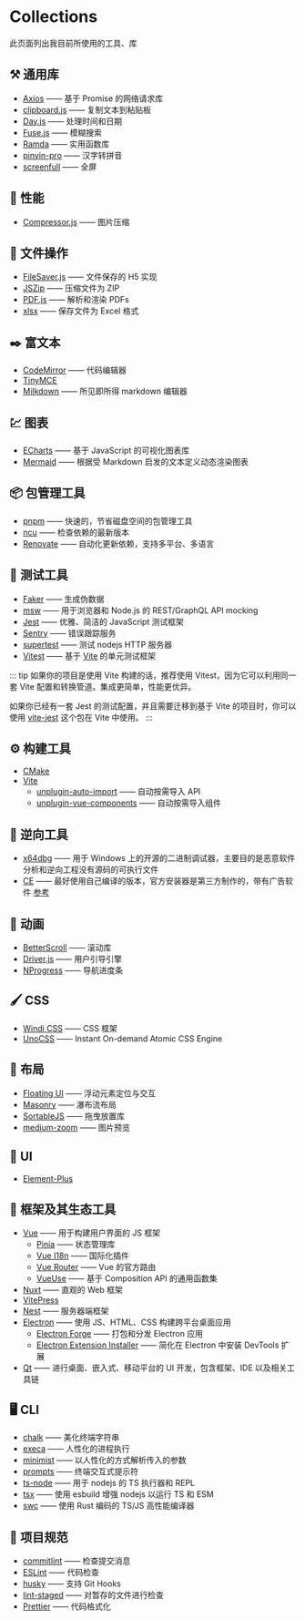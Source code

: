 # Collections

此页面列出我目前所使用的工具、库

## :hammer_and_pick: 通用库

- [Axios](https://axios-http.com/zh/docs/intro) —— 基于 Promise 的网络请求库
- [clipboard.js](https://clipboardjs.com/) —— 复制文本到粘贴板
- [Day.js](https://dayjs.gitee.io/zh-CN/) —— 处理时间和日期
- [Fuse.js](https://fusejs.io/) —— 模糊搜索
- [Ramda](https://ramdajs.com/) —— 实用函数库
- [pinyin-pro](https://github.com/zh-lx/pinyin-pro) —— 汉字转拼音
- [screenfull](https://github.com/sindresorhus/screenfull) —— 全屏

## :rocket: 性能

- [Compressor.js](https://github.com/fengyuanchen/compressorjs) —— 图片压缩

## :file_folder: 文件操作

- [FileSaver.js](https://github.com/eligrey/FileSaver.js) —— 文件保存的 H5 实现
- [JSZip](https://stuk.github.io/jszip/) —— 压缩文件为 ZIP
- [PDF.js](https://mozilla.github.io/pdf.js/) —— 解析和渲染 PDFs
- [xlsx](https://www.npmjs.com/package/xlsx) —— 保存文件为 Excel 格式

## :black_nib: 富文本

- [CodeMirror](https://codemirror.net/) —— 代码编辑器
- [TinyMCE](https://www.tiny.cloud/docs/tinymce/6/)
- [Milkdown](https://milkdown.dev/) —— 所见即所得 markdown 编辑器

## :chart: 图表

- [ECharts](https://echarts.apache.org/zh/index.html) —— 基于 JavaScript 的可视化图表库
- [Mermaid](https://mermaid.js.org/) —— 根据受 Markdown 启发的文本定义动态渲染图表

## :package: 包管理工具

- [pnpm](https://pnpm.io/zh/) —— 快速的，节省磁盘空间的包管理工具
- [ncu](https://github.com/raineorshine/npm-check-updates) —— 检查依赖的最新版本
- [Renovate](https://docs.renovatebot.com/) —— 自动化更新依赖，支持多平台、多语言

## :wrench: 测试工具

- [Faker](https://fakerjs.dev/guide/) —— 生成伪数据
- [msw](https://mswjs.io/) —— 用于浏览器和 Node.js 的 REST/GraphQL API mocking
- [Jest](https://jestjs.io/zh-Hans/) —— 优雅、简洁的 JavaScript 测试框架
- [Sentry](https://sentry.io/welcome/) —— 错误跟踪服务
- [supertest](https://github.com/ladjs/supertest) —— 测试 nodejs HTTP 服务器
- [Vitest](https://cn.vitest.dev/) —— 基于 [Vite](https://cn.vitejs.dev/) 的单元测试框架

::: tip
如果你的项目是使用 Vite 构建的话，推荐使用 Vitest，因为它可以利用同一套 Vite 配置和转换管道。集成更简单，性能更优异。

如果你已经有一套 Jest 的测试配置，并且需要迁移到基于 Vite 的项目时，你可以使用 [vite-jest](https://github.com/sodatea/vite-jest) 这个包在 Vite 中使用。
:::

## :gear: 构建工具

- [CMake](https://cmake.org/)
- [Vite](https://cn.vitejs.dev/)
  - [unplugin-auto-import](https://github.com/antfu/unplugin-auto-import) —— 自动按需导入 API
  - [unplugin-vue-components](https://github.com/antfu/unplugin-vue-components) —— 自动按需导入组件

## :lady_beetle: 逆向工具

- [x64dbg](https://github.com/x64dbg/x64dbg) —— 用于 Windows 上的开源的二进制调试器，主要目的是恶意软件分析和逆向工程没有源码的可执行文件
- [CE](https://github.com/cheat-engine/cheat-engine) —— 最好使用自己编译的版本，官方安装器是第三方制作的，带有广告软件 [参考](https://github.com/cheat-engine/cheat-engine/issues/2315)

## :movie_camera: 动画

- [BetterScroll](https://better-scroll.github.io/docs/zh-CN/) —— 滚动库
- [Driver.js](https://github.com/kamranahmedse/driver.js) —— 用户引导引擎
- [NProgress](https://github.com/rstacruz/nprogress) —— 导航进度条

## :paintbrush: CSS

- [Windi CSS](https://cn.windicss.org/guide/) —— CSS 框架
- [UnoCSS](https://unocss.dev/) —— Instant On-demand Atomic CSS Engine

## :love_hotel: 布局

- [Floating UI](https://floating-ui.com/) —— 浮动元素定位与交互
- [Masonry](https://github.com/desandro/masonry) —— 瀑布流布局
- [SortableJS](https://github.com/SortableJS/Sortable) —— 拖曳放置库
- [medium-zoom](https://github.com/francoischalifour/medium-zoom) —— 图片预览

## :art: UI

- [Element-Plus](https://element-plus.org/zh-CN/guide/design.html)

## :jigsaw: 框架及其生态工具

- [Vue](https://cn.vuejs.org/guide/introduction.html) —— 用于构建用户界面的 JS 框架
  - [Pinia](https://pinia.vuejs.org/zh/) —— 状态管理库
  - [Vue I18n](https://vue-i18n.intlify.dev/guide/) —— 国际化插件
  - [Vue Router](https://router.vuejs.org/zh/) —— Vue 的官方路由
  - [VueUse](https://vueuse.org/) —— 基于 Composition API 的通用函数集
- [Nuxt](https://nuxt.com/) —— 直观的 Web 框架
- [VitePress](https://vitepress.dev/)
- [Nest](https://docs.nestjs.cn/9/introduction) —— 服务器端框架
- [Electron](https://www.electronjs.org/zh/) —— 使用 JS、HTML、CSS 构建跨平台桌面应用
  - [Electron Forge](https://www.electronforge.io/) —— 打包和分发 Electron 应用
  - [Electron Extension Installer](https://www.npmjs.com/package/electron-extension-installer) —— 简化在 Electron 中安装 DevTools 扩展
- [Qt](https://doc.qt.io/qt-6/index.html) —— 进行桌面、嵌入式、移动平台的 UI 开发，包含框架、IDE 以及相关工具链

## :desktop_computer: CLI

- [chalk](https://github.com/chalk/chalk) —— 美化终端字符串
- [execa](https://github.com/sindresorhus/execa) —— 人性化的进程执行
- [minimist](https://github.com/minimistjs/minimist) —— 以人性化的方式解析传入的参数
- [prompts](https://github.com/terkelg/prompts) —— 终端交互式提示符
- [ts-node](https://github.com/TypeStrong/ts-node) —— 用于 nodejs 的 TS 执行器和 REPL
- [tsx](https://github.com/esbuild-kit/tsx) —— 使用 esbuild 增强 nodejs 以运行 TS 和 ESM
- [swc](https://github.com/swc-project/swc) —— 使用 Rust 编码的 TS/JS 高性能编译器

## :pushpin: 项目规范

- [commitlint](https://commitlint.js.org/#/) —— 检查提交消息
- [ESLint](https://eslint.org/) —— 代码检查
- [husky](https://typicode.github.io/husky/) —— 支持 Git Hooks
- [lint-staged](https://github.com/okonet/lint-staged) —— 对暂存的文件进行检查
- [Prettier](https://prettier.io/) —— 代码格式化
